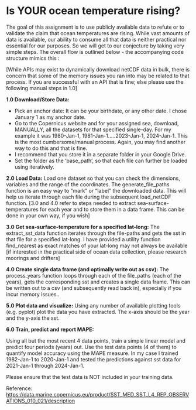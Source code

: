 # Is YOUR ocean temperature rising?

The goal of this assignment is to use publicly available data to refute or to validate the claim that
ocean temperatures are rising. While vast amounts of data is available, our ability to consume
all that data is neither practical nor essential for our purposes. So we will get to our conjecture
by taking very simple steps. The overall flow is outlined below - the accompanying code
structure mimics this :

[While APIs may exist to dynamically download netCDF data in bulk, there is concern that some
of the memory issues you ran into may be related to that process. If you are successful with an
API that is fine; else please use the following manual steps in 1.0]

**1.0 Download/Store Data:**
- Pick an anchor date: It can be your birthdate, or any other date. I chose January 1 as my
anchor date.
- Go to the Copernicus website and for your assigned sea, download, MANUALLY, all the
datasets for that specified single-day. For my example it was 1980-Jan-1,
1981-Jan-1.....2023-Jan-1, 2024-Jan-1. This is the most cumbersome/manual process. Again,
you may find another way to do this and that is fine.
- I recommend that you store it in a separate folder in your Google Drive.
- Set the folder as the ‘base_path’, so that each file can further be loaded using iteratively.
  
**2.0 Load Data:**
Load one dataset so that you can check the dimensions, variables and the range of the
coordinates. The generate_file_paths function is an easy way to “mark” or “label” the
downloaded data. This will help us iterate through each file during the subsequent load_netCDF
function.
[3.0 and 4.0 refer to steps needed to extract sea-surface-temperatures for each year and to
store them in a data frame. This can be done in your own way, if you wish]

**3.0 Get sea-surface-temperature for a specified lat-long:**
The extract_sst_data function iterates through the file-paths and gets the sst in that file for a
specified lat-long. I have provided a utility function find_nearest as exact matches of your
lat-long may not always be available [if interested in the practical side of ocean data collection,
please research moorings and drifters]

**4.0 Create single data frame (and optimally write out as csv):**
The process_years function loops through each of the file_paths (each of the years), gets the
corresponding sst and creates a single data frame. This can be written out to a csv (and
subsequently read back in), especially if you incur memory issues..

**5.0 Plot data and visualize:**
Using any number of available plotting tools (e.g. pyplot) plot the data you have extracted. The
x-axis should be the year and the y-axis the sst.

**6.0 Train, predict and report MAPE:**

Using all but the most recent 4 data points, train a simple linear model and predict four periods
(years) out. Use the test data points (4 of them) to quantify model accuracy using the MAPE
measure. In my case I trained 1982-Jan-1 to 2020-Jan-1 and tested the predictions against sst
data for 2021-Jan-1 through 2024-Jan-1.

Please ensure that the test data is NOT included in your training data.

Reference: https://data.marine.copernicus.eu/product/SST_MED_SST_L4_REP_OBSERVATIONS_010_021/description

